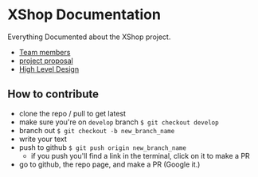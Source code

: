 # XShop Documentation

Everything Documented about the XShop project.

- [Team members](./team_members.md)
- [project proposal](./project_proposal.md)
- [High Level Design](./high_level_design.md)

## How to contribute

- clone the repo / pull to get latest
- make sure you're on `develop` branch `$ git checkout develop`
- branch out `$ git checkout -b new_branch_name`
- write your text
- push to github `$ git push origin new_branch_name`
  - if you push you'll find a link in the terminal, click on it to make a PR
- go to github, the repo page, and make a PR (Google it.)
